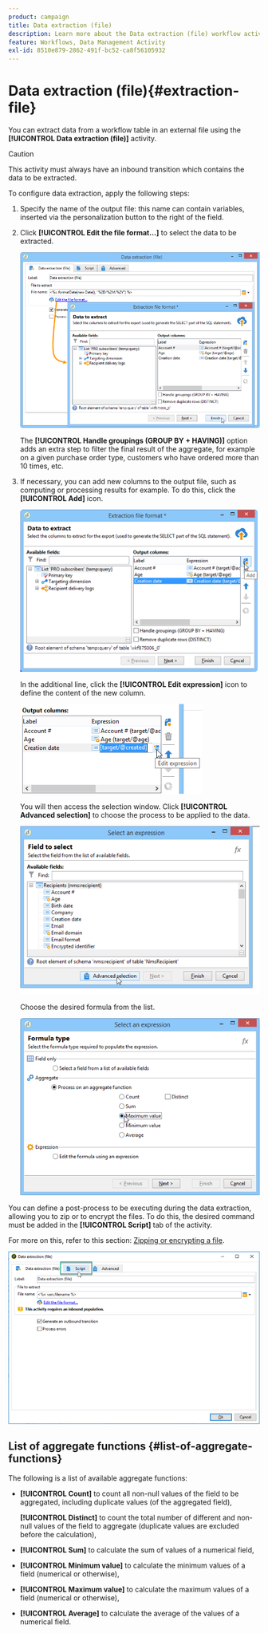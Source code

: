```yaml
---
product: campaign
title: Data extraction (file)
description: Learn more about the Data extraction (file) workflow activity
feature: Workflows, Data Management Activity
exl-id: 8510e879-2862-491f-bc52-ca8f56105932
---
```

# Data extraction (file){#extraction-file}



You can extract data from a workflow table in an external file using the **[!UICONTROL Data extraction (file)]** activity.

>[!CAUTION]
>
>This activity must always have an inbound transition which contains the data to be extracted.

To configure data extraction, apply the following steps:

1. Specify the name of the output file: this name can contain variables, inserted via the personalization button to the right of the field.
1. Click **[!UICONTROL Edit the file format...]** to select the data to be extracted.

   ![](assets/s_advuser_extract_file_param.png)

   The **[!UICONTROL Handle groupings (GROUP BY + HAVING)]** option adds an extra step to filter the final result of the aggregate, for example on a given purchase order type, customers who have ordered more than 10 times, etc.

1. If necessary, you can add new columns to the output file, such as computing or processing results for example. To do this, click the **[!UICONTROL Add]** icon.

   ![](assets/s_advuser_extract_file_add_col.png)

   In the additional line, click the **[!UICONTROL Edit expression]** icon to define the content of the new column. 

   ![](assets/s_advuser_extract_file_add_exp.png)

   You will then access the selection window. Click **[!UICONTROL Advanced selection]** to choose the process to be applied to the data.

   ![](assets/s_advuser_extract_file_advanced_selection.png)

   Choose the desired formula from the list.

   ![](assets/s_advuser_extract_file_agregate_values.png)

You can define a post-process to be executing during the data extraction, allowing you to zip or to encrypt the files. To do this, the desired command must be added in the **[!UICONTROL Script]** tab of the activity.

For more on this, refer to this section: [Zipping or encrypting a file](use-workflow-data.md#zipping-or-encrypting-a-file).

![](assets/postprocessing_dataextraction.png)

## List of aggregate functions {#list-of-aggregate-functions}

The following is a list of available aggregate functions:

* **[!UICONTROL Count]** to count all non-null values of the field to be aggregated, including duplicate values (of the aggregated field),

  **[!UICONTROL Distinct]** to count the total number of different and non-null values of the field to aggregate (duplicate values are excluded before the calculation),

* **[!UICONTROL Sum]** to calculate the sum of values of a numerical field,
* **[!UICONTROL Minimum value]** to calculate the minimum values of a field (numerical or otherwise),
* **[!UICONTROL Maximum value]** to calculate the maximum values of a field (numerical or otherwise),
* **[!UICONTROL Average]** to calculate the average of the values of a numerical field.
